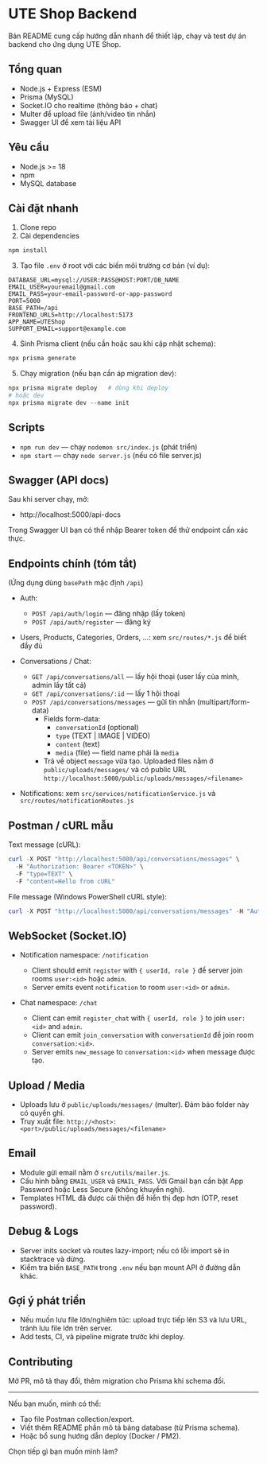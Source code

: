 # UTE Shop Backend

Bản README cung cấp hướng dẫn nhanh để thiết lập, chạy và test dự án backend cho ứng dụng UTE Shop.

## Tổng quan

- Node.js + Express (ESM)
- Prisma (MySQL)
- Socket.IO cho realtime (thông báo + chat)
- Multer để upload file (ảnh/video tin nhắn)
- Swagger UI để xem tài liệu API

## Yêu cầu

- Node.js >= 18
- npm
- MySQL database

## Cài đặt nhanh

1. Clone repo
2. Cài dependencies

```powershell
npm install
```

3. Tạo file `.env` ở root với các biến môi trường cơ bản (ví dụ):

```
DATABASE_URL=mysql://USER:PASS@HOST:PORT/DB_NAME
EMAIL_USER=youremail@gmail.com
EMAIL_PASS=your-email-password-or-app-password
PORT=5000
BASE_PATH=/api
FRONTEND_URLS=http://localhost:5173
APP_NAME=UTEShop
SUPPORT_EMAIL=support@example.com
```

4. Sinh Prisma client (nếu cần hoặc sau khi cập nhật schema):

```powershell
npx prisma generate
```

5. Chạy migration (nếu bạn cần áp migration dev):

```powershell
npx prisma migrate deploy   # dùng khi deploy
# hoặc dev
npx prisma migrate dev --name init
```

## Scripts

- `npm run dev` — chạy `nodemon src/index.js` (phát triển)
- `npm start` — chạy `node server.js` (nếu có file server.js)

## Swagger (API docs)

Sau khi server chạy, mở:

- http://localhost:5000/api-docs

Trong Swagger UI bạn có thể nhập Bearer token để thử endpoint cần xác thực.

## Endpoints chính (tóm tắt)

(Ứng dụng dùng `basePath` mặc định `/api`)

- Auth:

  - `POST /api/auth/login` — đăng nhập (lấy token)
  - `POST /api/auth/register` — đăng ký

- Users, Products, Categories, Orders, ...: xem `src/routes/*.js` để biết đầy đủ

- Conversations / Chat:

  - `GET /api/conversations/all` — lấy hội thoại (user lấy của mình, admin lấy tất cả)
  - `GET /api/conversations/:id` — lấy 1 hội thoại
  - `POST /api/conversations/messages` — gửi tin nhắn (multipart/form-data)
    - Fields form-data:
      - `conversationId` (optional)
      - `type` (TEXT | IMAGE | VIDEO)
      - `content` (text)
      - `media` (file) — field name phải là `media`
    - Trả về object `message` vừa tạo. Uploaded files nằm ở `public/uploads/messages/` và có public URL `http://localhost:5000/public/uploads/messages/<filename>`

- Notifications: xem `src/services/notificationService.js` và `src/routes/notificationRoutes.js`

## Postman / cURL mẫu

Text message (cURL):

```powershell
curl -X POST "http://localhost:5000/api/conversations/messages" \
  -H "Authorization: Bearer <TOKEN>" \
  -F "type=TEXT" \
  -F "content=Hello from cURL"
```

File message (Windows PowerShell cURL style):

```powershell
curl -X POST "http://localhost:5000/api/conversations/messages" -H "Authorization: Bearer <TOKEN>" -F "type=IMAGE" -F "content=Ảnh" -F "media=@C:\path\to\image.jpg"
```

## WebSocket (Socket.IO)

- Notification namespace: `/notification`

  - Client should emit `register` with `{ userId, role }` để server join rooms `user:<id>` hoặc `admin`.
  - Server emits event `notification` to room `user:<id>` or `admin`.

- Chat namespace: `/chat`
  - Client can emit `register_chat` with `{ userId, role }` to join `user:<id>` and `admin`.
  - Client can emit `join_conversation` with `conversationId` để join room `conversation:<id>`.
  - Server emits `new_message` to `conversation:<id>` when message được tạo.

## Upload / Media

- Uploads lưu ở `public/uploads/messages/` (multer). Đảm bảo folder này có quyền ghi.
- Truy xuất file: `http://<host>:<port>/public/uploads/messages/<filename>`

## Email

- Module gửi email nằm ở `src/utils/mailer.js`.
- Cấu hình bằng `EMAIL_USER` và `EMAIL_PASS`. Với Gmail bạn cần bật App Password hoặc Less Secure (không khuyến nghị).
- Templates HTML đã được cải thiện để hiển thị đẹp hơn (OTP, reset password).

## Debug & Logs

- Server inits socket và routes lazy-import; nếu có lỗi import sẽ in stacktrace và dừng.
- Kiểm tra biến `BASE_PATH` trong `.env` nếu bạn mount API ở đường dẫn khác.

## Gợi ý phát triển

- Nếu muốn lưu file lớn/nghiêm túc: upload trực tiếp lên S3 và lưu URL, tránh lưu file lớn trên server.
- Add tests, CI, và pipeline migrate trước khi deploy.

## Contributing

Mở PR, mô tả thay đổi, thêm migration cho Prisma khi schema đổi.

---

Nếu bạn muốn, mình có thể:

- Tạo file Postman collection/export.
- Viết thêm README phần mô tả bảng database (từ Prisma schema).
- Hoặc bổ sung hướng dẫn deploy (Docker / PM2).

Chọn tiếp gì bạn muốn mình làm?
